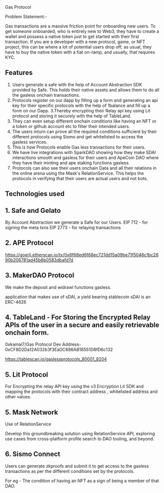 Gas Protocol

Problem Statement:- 

Gas transactions are a massive friction point for onboarding new users. To get someone onboarded, who is entirely new to Web3, they have to create a wallet and possess a native token just to get started with their first transaction. 
If you are a developer with a new protocol, game, or NFT project, this can be where a lot of potential users drop off; as usual, they have to buy the native token with a fiat on-ramp, and usually, that requires KYC.

## Features 

1. Users generate a safe with the help of Account Abstraction SDK provided by Safe. This holds their native assets and allows them to do all the gasless onchain transactions.
2. Protocols register on our dapp by filling up a form and generating an api key for their specific protocols with the help of 1balance and fill up a form on our Dapp.
3.Thereby encrypting their Relay api key using Lit protocol and storing it securely with the help of TableLand.
4. They can even setup different onchain conditions like having an NFT or a token or github account etc to filter their intended users.
5. The users inturn can prove all the required conditions sufficient by their different protocols using Sismo and get whitelisted to access the gasless services.
6. This is how Protocols enable Gas less transactions for their users.
7. We have live integrations with SparkDAO showing how they make SDAI interactions smooth and gasless for their users and ApeCoin DAO where they have their minting and ape staking functions gasless.
8. Protocols can also see their users onchain Data and all their relations in the online arena using the Mask's RelationService. This helps the protocols in verifying that their users are actual users and not bots.


## Technologies used

## 1.  Safe and Gelato

By Account Abstraction we generate a Safe for our Users.
EIP 712 - for signing the meta txns
EIP 2773 - for relaying transactions

## 2. APE Protocol

https://goerli.etherscan.io/tx/0x6f68ed6f68ec721dd15a09be71f5046c1bc2890b206781ad45b8b0583dbafd7d

## 3. MakerDAO Protocol

We make the deposit and widrawl functions gasless.

application that makes use of sDAI, a yield bearing stablecoin
sDAI is an ERC-4626

## 4. TableLand - For Storing the Encrypted Relay APIs of the user in a secure and easily retrievable onchain form.

0xkamal7/Gas Protocol Dev Address- 0xCF8D2Da12A032b3f3EaDC686AB18551D8fD6c132

https://tablescan.io/gaslessprotocols_80001_8204

## 5. Lit Protocol

For Encrypting the relay API key using the v3 Encryption Lit SDK and mapping the protocols with their contract address , whitelisted address and other values.

## 5. Mask Network 

Use of RelationService

Develop this groundbreaking solution using RelationService API, exploring use cases from cross-platform profile search to DAO tooling, and beyond.

## 6. Sismo Connect 

Users can generate zkproofs and submit it to get access to the gasless transactions as per the different conditions set by the protocols.

For eg - The condition of having an NFT as a sign of being a member of that DAO.

